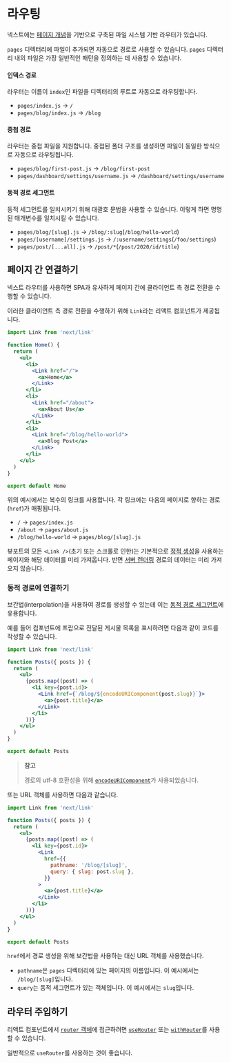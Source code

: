 # 라우팅

넥스트에는 [페이지 개념](../01-기본-기능/페이지.md)을 기반으로 구축된 파일 시스템 기반 라우터가 있습니다.

`pages` 디렉터리에 파일이 추가되면 자동으로 경로로 사용할 수 있습니다. `pages` 디렉터리 내의 파일은 가장 일반적인 패턴을 정의하는 데 사용할 수 있습니다.

#### 인덱스 경로

라우터는 이름이 `index`인 파일을 디렉터리의 루트로 자동으로 라우팅합니다.

- `pages/index.js` → `/`
- `pages/blog/index.js` → `/blog`

#### 중첩 경로

라우터는 중첩 파일을 지원합니다. 중첩된 폴더 구조를 생성하면 파일이 동일한 방식으로 자동으로 라우팅됩니다.

- `pages/blog/first-post.js` → `/blog/first-post`
- `pages/dashboard/settings/username.js` → `/dashboard/settings/username`

#### 동적 경로 세그먼트

동적 세그먼트를 일치시키기 위해 대괄호 문법을 사용할 수 있습니다. 이렇게 하면 명명된 매개변수를 일치시킬 수 있습니다.

- `pages/blog/[slug].js` → `/blog/:slug`(`/blog/hello-world`)
- `pages/[username]/settings.js` → `/:username/settings`(`/foo/settings`)
- `pages/post/[...all].js` → `/post/*`(`/post/2020/id/title`)

## 페이지 간 연결하기

넥스트 라우터를 사용하면 SPA과 유사하게 페이지 간에 클라이언트 측 경로 전환을 수행할 수 있습니다.

이러한 클라이언트 측 경로 전환을 수행하기 위해 `Link`라는 리액트 컴포넌트가 제공됩니다.

```jsx
import Link from 'next/link'

function Home() {
  return (
    <ul>
      <li>
        <Link href="/">
          <a>Home</a>
        </Link>
      </li>
      <li>
        <Link href="/about">
          <a>About Us</a>
        </Link>
      </li>
      <li>
        <Link href="/blog/hello-world">
          <a>Blog Post</a>
        </Link>
      </li>
    </ul>
  )
}

export default Home
```

위의 예시에서는 복수의 링크를 사용합니다. 각 링크에는 다음의 페이지로 향하는 경로(`href`)가 매핑됩니다.

- `/` → `pages/index.js`
- `/about` → `pages/about.js`
- `/blog/hello-world` → `pages/blog/[slug].js`

뷰포트의 모든 `<Link />`(초기 또는 스크롤로 인한)는 기본적으로 [정적 생성](../01-기본-기능/데이터-가져오기/getStaticProps.md)을 사용하는 페이지와 해당 데이터를 미리 가져옵니다. 반면 [서버 렌더링](../01-기본-기능/데이터-가져오기/getServerSideProps.md) 경로의 데이터는 미리 가져오지 않습니다.

### 동적 경로에 연결하기

보간법(interpolation)을 사용하여 경로를 생성할 수 있는데 이는 [동적 경로 세그먼트](#동적-경로-세그먼트)에 유용합니다.

예를 들어 컴포넌트에 프랍으로 전달된 게시물 목록을 표시하려면 다음과 같이 코드를 작성할 수 있습니다.

```jsx
import Link from 'next/link'

function Posts({ posts }) {
  return (
    <ul>
      {posts.map((post) => (
        <li key={post.id}>
          <Link href={`/blog/${encodeURIComponent(post.slug)}`}>
            <a>{post.title}</a>
          </Link>
        </li>
      ))}
    </ul>
  )
}

export default Posts
```

> **참고**
>
> 경로의 utf-8 호환성을 위해 [`encodeURIComponent`](https://developer.mozilla.org/en-US/docs/Web/JavaScript/Reference/Global_Objects/encodeURIComponent)가 사용되었습니다.

또는 URL 객체를 사용하면 다음과 같습니다.

```jsx
import Link from 'next/link'

function Posts({ posts }) {
  return (
    <ul>
      {posts.map((post) => (
        <li key={post.id}>
          <Link
            href={{
              pathname: '/blog/[slug]',
              query: { slug: post.slug },
            }}
          >
            <a>{post.title}</a>
          </Link>
        </li>
      ))}
    </ul>
  )
}

export default Posts
```

`href`에서 경로 생성을 위해 보간법을 사용하는 대신 URL 객체를 사용했습니다.

- `pathname`은 `pages` 디렉터리에 있는 페이지의 이름입니다. 이 예시에서는 `/blog/[slug]`입니다.
- `query`는 동적 세그먼트가 있는 객체입니다. 이 예시에서는 `slug`입니다.

## 라우터 주입하기

리액트 컴포넌트에서 [`router` 객체](https://nextjs.org/docs/api-reference/next/router#router-object)에 접근하려면 [`useRouter`](https://nextjs.org/docs/api-reference/next/router#userouter) 또는 [`withRouter`](https://nextjs.org/docs/api-reference/next/router#withrouter)를 사용할 수 있습니다.

일반적으로 `useRouter`를 사용하는 것이 좋습니다.

